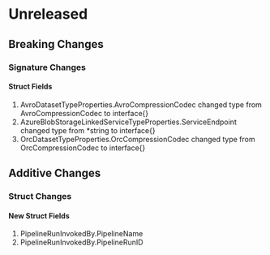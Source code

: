 # Unreleased

## Breaking Changes

### Signature Changes

#### Struct Fields

1. AvroDatasetTypeProperties.AvroCompressionCodec changed type from AvroCompressionCodec to interface{}
1. AzureBlobStorageLinkedServiceTypeProperties.ServiceEndpoint changed type from *string to interface{}
1. OrcDatasetTypeProperties.OrcCompressionCodec changed type from OrcCompressionCodec to interface{}

## Additive Changes

### Struct Changes

#### New Struct Fields

1. PipelineRunInvokedBy.PipelineName
1. PipelineRunInvokedBy.PipelineRunID

